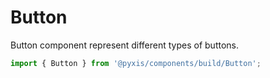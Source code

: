 # Button

Button component represent different types of buttons.
  
```js
import { Button } from '@pyxis/components/build/Button';
```
